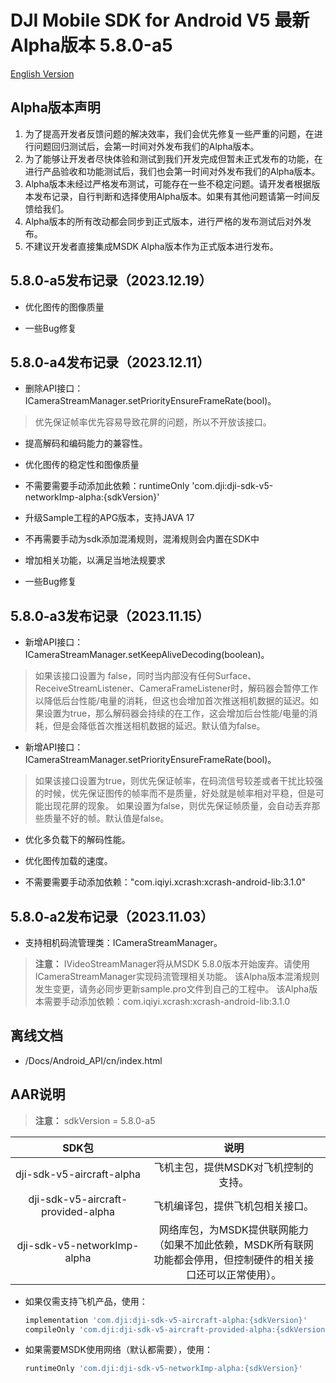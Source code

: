 # DJI Mobile SDK for Android V5 最新Alpha版本 5.8.0-a5

[English Version](README.md)

## Alpha版本声明

1. 为了提高开发者反馈问题的解决效率，我们会优先修复一些严重的问题，在进行问题回归测试后，会第一时间对外发布我们的Alpha版本。
2. 为了能够让开发者尽快体验和测试到我们开发完成但暂未正式发布的功能，在进行产品验收和功能测试后，我们也会第一时间对外发布我们的Alpha版本。
3. Alpha版本未经过严格发布测试，可能存在一些不稳定问题。请开发者根据版本发布记录，自行判断和选择使用Alpha版本。如果有其他问题请第一时间反馈给我们。
4. Alpha版本的所有改动都会同步到正式版本，进行严格的发布测试后对外发布。
5. 不建议开发者直接集成MSDK Alpha版本作为正式版本进行发布。

## 5.8.0-a5发布记录（2023.12.19）

- 优化图传的图像质量

- 一些Bug修复

## 5.8.0-a4发布记录（2023.12.11）

- 删除API接口：ICameraStreamManager.setPriorityEnsureFrameRate(bool)。
> 优先保证帧率优先容易导致花屏的问题，所以不开放该接口。

- 提高解码和编码能力的兼容性。

- 优化图传的稳定性和图像质量

- 不需要需要手动添加此依赖：runtimeOnly 'com.dji:dji-sdk-v5-networkImp-alpha:{sdkVersion}'

- 升级Sample工程的APG版本，支持JAVA 17

- 不再需要手动为sdk添加混淆规则，混淆规则会内置在SDK中

- 增加相关功能，以满足当地法规要求

- 一些Bug修复

## 5.8.0-a3发布记录（2023.11.15）

- 新增API接口：ICameraStreamManager.setKeepAliveDecoding(boolean)。
> 如果该接口设置为 false，同时当内部没有任何Surface、ReceiveStreamListener、CameraFrameListener时，解码器会暂停工作以降低后台性能/电量的消耗，但这也会增加首次推送相机数据的延迟。如果设置为true，那么解码器会持续的在工作，这会增加后台性能/电量的消耗，但是会降低首次推送相机数据的延迟。默认值为false。

- 新增API接口：ICameraStreamManager.setPriorityEnsureFrameRate(bool)。
> 如果该接口设置为true，则优先保证帧率，在码流信号较差或者干扰比较强的时候，优先保证图传的帧率而不是质量，好处就是帧率相对平稳，但是可能出现花屏的现象。 如果设置为false，则优先保证帧质量，会自动丢弃那些质量不好的帧。默认值是false。

- 优化多负载下的解码性能。

- 优化图传加载的速度。

- 不需要需要手动添加依赖："com.iqiyi.xcrash:xcrash-android-lib:3.1.0"

## 5.8.0-a2发布记录（2023.11.03）

- 支持相机码流管理类：ICameraStreamManager。
> **注意：**
> IVideoStreamManager将从MSDK 5.8.0版本开始废弃。请使用ICameraStreamManager实现码流管理相关功能。
> 该Alpha版本混淆规则发生变更，请务必同步更新sample.pro文件到自己的工程中。
> 该Alpha版本需要手动添加依赖：com.iqiyi.xcrash:xcrash-android-lib:3.1.0

## 离线文档

- /Docs/Android_API/cn/index.html

## AAR说明

> **注意：** sdkVersion = 5.8.0-a5

| SDK包  <div style="width: 150pt">  | 说明  <div style="width: 200pt">   | 使用方式 <div style="width: 300pt">|
| :---------------: | :-----------------:  | :---------------: |
|     dji-sdk-v5-aircraft-alpha     | 飞机主包，提供MSDK对飞机控制的支持。 | implementation 'com.dji:dji-sdk-v5-aircraft-alpha:{sdkVersion}' |
| dji-sdk-v5-aircraft-provided-alpha | 飞机编译包，提供飞机包相关接口。 | compileOnly 'com.dji:dji-sdk-v5-aircraft-provided-alpha:{sdkVersion}' |
| dji-sdk-v5-networkImp-alpha | 网络库包，为MSDK提供联网能力（如果不加此依赖，MSDK所有联网功能都会停用，但控制硬件的相关接口还可以正常使用）。 | runtimeOnly 'com.dji:dji-sdk-v5-networkImp-alpha:{sdkVersion}' |

- 如果仅需支持飞机产品，使用：
  ```groovy
  implementation 'com.dji:dji-sdk-v5-aircraft-alpha:{sdkVersion}'
  compileOnly 'com.dji:dji-sdk-v5-aircraft-provided-alpha:{sdkVersion}'
  ```


- 如果需要MSDK使用网络（默认都需要），使用：
  ```groovy
  runtimeOnly 'com.dji:dji-sdk-v5-networkImp-alpha:{sdkVersion}'
  ```

